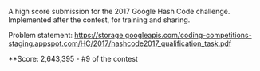 A high score submission for the 2017 Google Hash Code challenge.  
Implemented after the contest, for training and sharing.

Problem statement: https://storage.googleapis.com/coding-competitions-staging.appspot.com/HC/2017/hashcode2017_qualification_task.pdf

**Score: 2,643,395 - #9 of the contest
